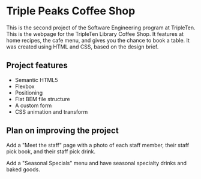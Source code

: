 # Triple Peaks Coffee Shop

This is the second project of the Software Engineering program at TripleTen. This is the webpage for the TripleTen Library Coffee Shop. It features at home recipes, the cafe menu, and gives you the chance to book a table. It was created using HTML and CSS, based on the design brief.

## Project features

- Semantic HTML5
- Flexbox
- Positioning
- Flat BEM file structure
- A custom form
- CSS animation and transform

## Plan on improving the project

Add a "Meet the staff" page with a photo of each staff member, their staff pick book, and their staff pick drink.

Add a "Seasonal Specials" menu and have seasonal specialty drinks and baked goods.
